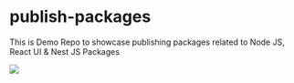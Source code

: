 # publish-packages
This is Demo Repo to showcase publishing packages related to Node JS, React UI &amp; Nest JS Packages

![](https://i.ytimg.com/vi/lVze5eT5DQQ/maxresdefault.jpg)
